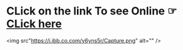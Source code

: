 # CLick on the link To see Online ☞ [CLick here](https://gadget-hub-43feb.web.app/)

<img src"https://i.ibb.co.com/y6yns5r/Capture.png" alt="" />
